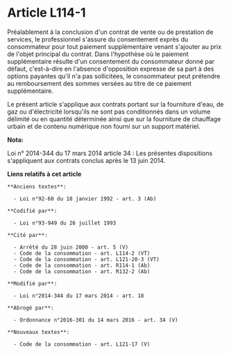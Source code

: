 # Article L114-1

Préalablement à la conclusion d'un contrat de vente ou de prestation de services, le professionnel s'assure du consentement
exprès du consommateur pour tout paiement supplémentaire venant s'ajouter au prix de l'objet principal du contrat. Dans
l'hypothèse où le paiement supplémentaire résulte d'un consentement du consommateur donné par défaut, c'est-à-dire en
l'absence d'opposition expresse de sa part à des options payantes qu'il n'a pas sollicitées, le consommateur peut prétendre
au remboursement des sommes versées au titre de ce paiement supplémentaire.

Le présent article s'applique aux contrats portant sur la fourniture d'eau, de gaz ou d'électricité lorsqu'ils ne sont pas
conditionnés dans un volume délimité ou en quantité déterminée ainsi que sur la fourniture de chauffage urbain et de contenu
numérique non fourni sur un support matériel.

**Nota:**

Loi n° 2014-344 du 17 mars 2014 article 34 : Les présentes dispositions s'appliquent aux contrats conclus après le 13 juin
2014.

**Liens relatifs à cet article**

	**Anciens textes**:

	  - Loi n°92-60 du 18 janvier 1992 - art. 3 (Ab)

	**Codifié par**:

	  - Loi n°93-949 du 26 juillet 1993

	**Cité par**:

	  - Arrêté du 28 juin 2000 - art. 5 (V)
	  - Code de la consommation - art. L114-2 (VT)
	  - Code de la consommation - art. L121-20-3 (VT)
	  - Code de la consommation - art. R114-1 (Ab)
	  - Code de la consommation - art. R132-2 (Ab)

	**Modifié par**:

	  - Loi n°2014-344 du 17 mars 2014 - art. 18

	**Abrogé par**:

	  - Ordonnance n°2016-301 du 14 mars 2016 - art. 34 (V)

	**Nouveaux textes**:

	  - Code de la consommation - art. L121-17 (V)
